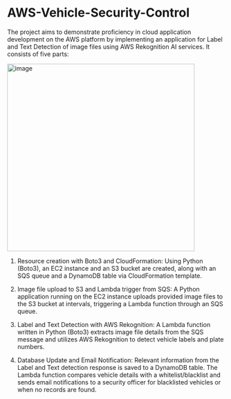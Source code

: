 # AWS-Vehicle-Security-Control

The project aims to demonstrate proficiency in cloud application development on the AWS platform by implementing an application for Label and Text Detection of image files using AWS Rekognition AI services. It consists of five parts:

<img width="433" alt="image" src="https://github.com/wamuyugitz/AWS-Vehicle-Security-Control/assets/100859393/b758fa39-d0e6-4b00-ae0e-f09f4a1339ae">


1. Resource creation with Boto3 and CloudFormation: Using Python (Boto3), an EC2 instance and an S3 bucket are created, along with an SQS queue and a DynamoDB table via CloudFormation template.

2. Image file upload to S3 and Lambda trigger from SQS: A Python application running on the EC2 instance uploads provided image files to the S3 bucket at intervals, triggering a Lambda function through an SQS queue.

3. Label and Text Detection with AWS Rekognition: A Lambda function written in Python (Boto3) extracts image file details from the SQS message and utilizes AWS Rekognition to detect vehicle labels and plate numbers.

4. Database Update and Email Notification: Relevant information from the Label and Text detection response is saved to a DynamoDB table. The Lambda function compares vehicle details with a whitelist/blacklist and sends email notifications to a security officer for blacklisted vehicles or when no records are found.
